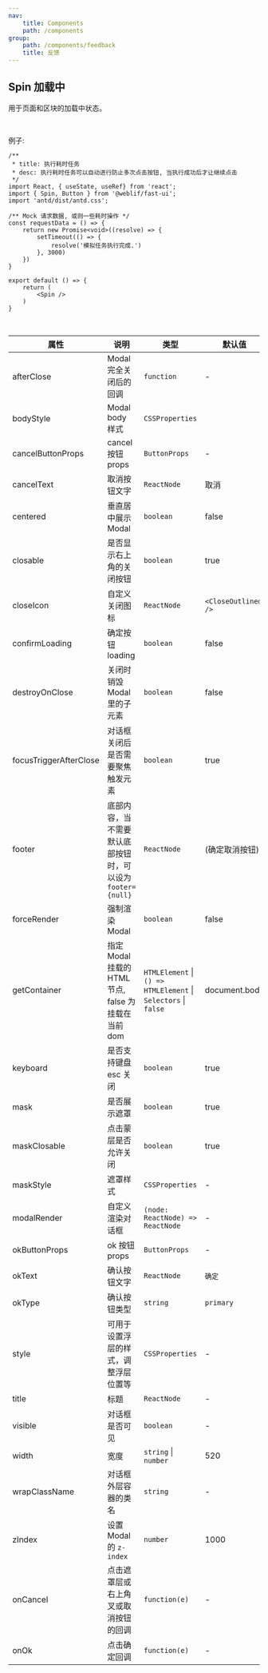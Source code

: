 ```yaml
---
nav:
    title: Components
    path: /components
group:
    path: /components/feedback
    title: 反馈
---
```


## Spin 加载中

用于页面和区块的加载中状态。

<br />

例子: 

```tsx
/**
 * title: 执行耗时任务
 * desc: 执行耗时任务可以自动进行防止多次点击按钮, 当执行成功后才让继续点击
 */
import React, { useState, useRef} from 'react';
import { Spin, Button } from '@weblif/fast-ui';
import 'antd/dist/antd.css';

/** Mock 请求数据, 或则一些耗时操作 */
const requestData = () => {
    return new Promise<void>((resolve) => {
        setTimeout(() => {
            resolve('模拟任务执行完成.')
        }, 3000)
    })
}

export default () => {
    return (
        <Spin />
    )
}
```

<br />

| 属性                 | 说明                       | 类型      |  默认值
|----                 |----                       |----      |-------
|afterClose           |Modal 完全关闭后的回调        |`function` | 	-
|bodyStyle            |Modal body 样式             |`CSSProperties` | 
|cancelButtonProps    |cancel 按钮 props           |`ButtonProps` | -
|cancelText           |取消按钮文字                 |`ReactNode`   | 取消
|centered             |垂直居中展示 Modal           |`boolean`     | false	
|closable             |是否显示右上角的关闭按钮       |`boolean`     | true
|closeIcon            |自定义关闭图标                |`ReactNode`   | `<CloseOutlined />`
|confirmLoading       |确定按钮 loading             |`boolean`     | false
|destroyOnClose       |关闭时销毁 Modal 里的子元素     |`boolean`    | false
|focusTriggerAfterClose|对话框关闭后是否需要聚焦触发元素 |`boolean`    | true
|footer               |底部内容，当不需要默认底部按钮时，可以设为 `footer={null}`|`ReactNode` | (确定取消按钮)
|forceRender          |强制渲染 Modal                 |`boolean` | false
|getContainer         |指定 Modal 挂载的 HTML 节点, false 为挂载在当前 dom|`HTMLElement` \| `() => HTMLElement` \| `Selectors` \| `false` | document.body	
|keyboard             |是否支持键盘 esc 关闭           |`boolean` | true
|mask                 |是否展示遮罩                    |`boolean` | true
|maskClosable         |点击蒙层是否允许关闭             |`boolean` | true
|maskStyle            |遮罩样式                       |`CSSProperties` | -
|modalRender          |自定义渲染对话框                |`(node: ReactNode) => ReactNode` |  -
|okButtonProps        |ok 按钮 props                 |`ButtonProps` | -
|okText               |确认按钮文字                    |`ReactNode` | `确定`
|okType               |确认按钮类型                    |`string`    | `primary`
|style                |可用于设置浮层的样式，调整浮层位置等|`CSSProperties` |  -
|title                |标题                           |`ReactNode` | -
|visible              |对话框是否可见                   |`boolean` | -
|width                |宽度                            | `string` \| `number` | 520
|wrapClassName        |对话框外层容器的类名              | `string`  | -
|zIndex               |设置 Modal 的 `z-index`         | `number`  | 1000
|onCancel	          |点击遮罩层或右上角叉或取消按钮的回调 | `function(e)` | -
|onOk                 |点击确定回调                     | `function(e)` | -
